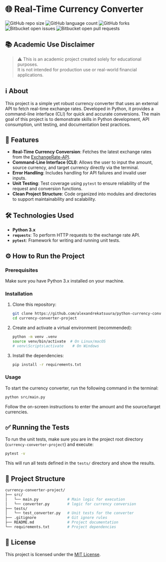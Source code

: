 # 🌐 Real-Time Currency Converter

![GitHub repo size](https://img.shields.io/github/repo-size/alexandrekatsuura/python-currency-converter?style=for-the-badge)
![GitHub language count](https://img.shields.io/github/languages/count/alexandrekatsuura/python-currency-converter?style=for-the-badge)
![GitHub forks](https://img.shields.io/github/forks/alexandrekatsuura/python-currency-converter?style=for-the-badge)
![Bitbucket open issues](https://img.shields.io/bitbucket/issues/alexandrekatsuura/python-currency-converter?style=for-the-badge)
![Bitbucket open pull requests](https://img.shields.io/bitbucket/pr-raw/alexandrekatsuura/python-currency-converter?style=for-the-badge)

## 📚 Academic Use Disclaimer

> ⚠️ This is an academic project created solely for educational purposes.  
> It is not intended for production use or real-world financial applications.

## ℹ️ About
This project is a simple yet robust currency converter that uses an external API to fetch real-time exchange rates. Developed in Python, it provides a command-line interface (CLI) for quick and accurate conversions. The main goal of this project is to demonstrate skills in Python development, API consumption, unit testing, and documentation best practices.

## 🚀 Features

- **Real-Time Currency Conversion**: Fetches the latest exchange rates from the [ExchangeRate-API](https://www.exchangerate-api.com/).
- **Command-Line Interface (CLI)**: Allows the user to input the amount, source currency, and target currency directly via the terminal.
- **Error Handling**: Includes handling for API failures and invalid user inputs.
- **Unit Testing**: Test coverage using `pytest` to ensure reliability of the request and conversion functions.
- **Clean Project Structure**: Code organized into modules and directories to support maintainability and scalability.

## 🛠️ Technologies Used

- **Python 3.x**
- **`requests`**: To perform HTTP requests to the exchange rate API.
- **`pytest`**: Framework for writing and running unit tests.

## ⚙️ How to Run the Project

### Prerequisites

Make sure you have Python 3.x installed on your machine.

### Installation

1. Clone this repository:
   ```bash
   git clone https://github.com/alexandrekatsuura/python-currency-converter
   cd currency-converter-project
   ```

2. Create and activate a virtual environment (recommended):

   ```bash
   python -m venv .venv
   source venv/bin/activate  # On Linux/macOS
   # venv\Scripts\activate    # On Windows
   ```

3. Install the dependencies:

   ```bash
   pip install -r requirements.txt
   ```

### Usage

   To start the currency converter, run the following command in the terminal:

   ```bash
   python src/main.py
   ```

   Follow the on-screen instructions to enter the amount and the source/target currencies.

## ✅ Running the Tests

To run the unit tests, make sure you are in the project root directory (`currency-converter-project`) and execute:

```bash
pytest -v
```

This will run all tests defined in the `tests/` directory and show the results.

## 📁 Project Structure
```bash
currency-converter-project/
├── src/
│   └── main.py             # Main logic for execution
│   └── converter.py        # logic for currency conversion
├── tests/
│   └── test_converter.py   # Unit tests for the converter
├── .gitignore              # Git ignore rules
├── README.md               # Project documentation
└── requirements.txt        # Project dependencies
```

## 📄 License

This project is licensed under the [MIT License](LICENSE).

